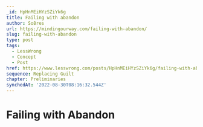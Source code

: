 ```yaml
---
_id: HpHnMEiHYzSZiYk6g
title: Failing with abandon
author: So8res
url: https://mindingourway.com/failing-with-abandon/
slug: failing-with-abandon
type: post
tags:
  - LessWrong
  - Concept
  - Post
href: https://www.lesswrong.com/posts/HpHnMEiHYzSZiYk6g/failing-with-abandon
sequence: Replacing Guilt
chapter: Preliminaries
synchedAt: '2022-08-30T08:16:32.544Z'
---
```


# Failing with Abandon
